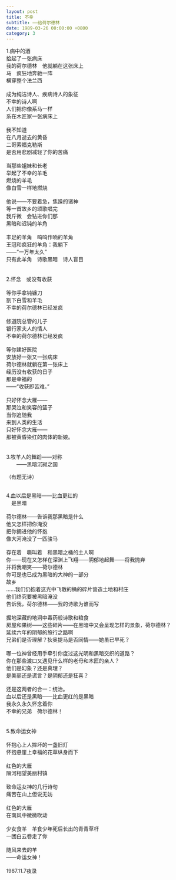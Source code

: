 ```yaml
---
layout: post
title: 不幸
subtitle: ——给荷尔德林
date: 1989-03-26 00:00:00 +0800
category: 3
---
```


1.病中的酒<br>
拾起了一张病床<br>
我的荷尔德林　他就躺在这张床上<br>
马　疯狂地奔驰一阵<br>
横穿整个法兰西<br>
<br>
成为纯洁诗人、疾病诗人的象征<br>
不幸的诗人啊<br>
人们把你像系马一样<br>
系在木匠家一张病床上<br>
<br>
我不知道<br>
在八月逝去的黄昏<br>
二哥索福克勒斯<br>
是否用悲剧减轻了你的苦痛<br>
<br>
当那些姐妹和长老<br>
举起了不幸的羊毛<br>
燃烧的羊毛<br>
像白雪一样地燃烧<br>
<br>
他说——不要着急，焦躁的诸神<br>
等一首故乡的颂歌唱完<br>
我斤微　会钻进你们那<br>
黑暗和迟钝的羊角<br>
<br>
丰足的羊角　呜呜作响的羊角<br>
王冠和疯狂的羊角：我躺下<br>
——“一万年太久”<br>
只有此羊角　诗歌黑暗　诗人盲目<br>
<br>
<br>
2.怀念　或没有收获<br>
<br>
等你手拿钝镰刀<br>
割下白雪和羊毛<br>
不幸的荷尔德林已经发疯<br>
<br>
修道院总管的儿子<br>
银行家夫人的情人<br>
不幸的荷尔德林已经发疯<br>
<br>
等你建好医院<br>
安放好一张又一张病床<br>
荷尔德林就躺在第一张床上<br>
经历没有收获的日子<br>
那是幸福的<br>
——“收获即苦难。”<br>
<br>
只好怀念大雁——<br>
那哭泣和笑容的篮子<br>
当你追随我<br>
来到人类的生活<br>
只好怀念大雁——<br>
那被黄昏染红的肉体的新娘。<br>
<br>
<br>
3.牧羊人的舞蹈——对称<br>
　　——黑暗沉寂之国<br>
<p class="xu">
（有题无诗）
</p>
<br>
4.血以后是黑暗——比血更红的<br>
　是黑暗<br>
<br>
荷尔德林——告诉我那黑暗是什么<br>
他又怎样把你淹没<br>
把你拥进他的怀抱<br>
像大河淹没了一匹骏马<br>
<br>
存在着　嘶叫着　和黑暗之桶的主人啊<br>
你——现在又怎样在深渊上飞翔——阴郁地起舞——将我抛弃<br>
并将我嘲笑——荷尔德林<br>
你可是也已成为黑暗的大神的一部分<br>
故乡<br>
……我们仍抱着这光中飞散的桶的碎片营造土地和村庄<br>
他们终究要被黑暗淹没<br>
告诉我，荷尔德林——我的诗歌为谁而写<br>
<br>
掘地深藏的地洞中毒药般诗歌和粮食<br>
房屋和果树——这些碎片——在黑暗中又会呈现怎样的景象，荷尔德林？<br>
延续六年的阴郁的旅行之路啊<br>
兄弟们是否理解？狄奥提马是否同情——她虽已早死？<br>
<br>
哪一位神曾经用手牵引你度过这光明和黑暗交织的道路？<br>
你在那些渡口又遇见什么样的老母和木匠的亲人？<br>
他们是幻象？还是真理？<br>
是美丽还是谎言？是阴郁还是狂喜？<br>
<br>
还是这两者的合一：统治。<br>
血以后还是黑暗——比血更红的是黑暗<br>
我永久永久怀念着你<br>
不幸的兄弟　荷尔德林！<br>
<br>
<br>
5.致命运女神<br>
<br>
怀抱心上人摔坏的一盏旧灯<br>
怀抱悬崖上幸福的花草纵身而下<br>
<br>
红色的大雁<br>
隔河相望美丽村镇<br>
<br>
致命运女神的几行诗句<br>
痛苦在山上但说无妨<br>
<br>
红色的大雁<br>
在南风中微微吹动<br>
<br>
少女食羊　羊食少年死后长出的青青草杆<br>
一团白云卷走了你<br>
<br>
随风来去的羊<br>
——命运女神！<br>
<br>
1987.11.7夜录